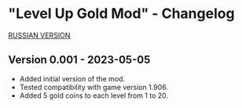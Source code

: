# "Level Up Gold Mod" - Changelog

[RUSSIAN VERSION](CHANGELOG_RU.md)

## Version 0.001 - 2023-05-05

- Added initial version of the mod.
- Tested compatibility with game version 1.906.
- Added 5 gold coins to each level from 1 to 20.
